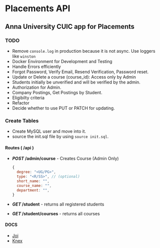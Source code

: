 # Placements API

## Anna University CUIC app for Placements

### TODO

- Remove `console.log` in production because it is not async. Use loggers like `winston`
- Docker Environment for Development and Testing
- Handle Errors efficiently
- Forgot Password, Verify Email, Resend Verification, Password reset.
- Update or Delete a course (course_id): Access only by Admin
- Students initially be unverified and will be verified by the admin.
- Authorization for Admin.
- Company Postings, Get Postings by Student.
- Eligibilty criteria
- Refactor
- Decide whether to use PUT or PATCH for updating.

### Create Tables

- Create MySQL user and move into it.
- source the init.sql file by using `source init.sql`.

#### Routes ( /api )

- **_POST_ /admin/course** - Creates Course (Admin Only)
  
  ```js
  {
    degree: "<UG/PG>",
    type: "<R/SS>", // (optional)
    short_name: "",
    course_name: "",
    department: "",
  }
  ```

- **_GET_ /student** - returns all registered students
- **_GET_ /student/courses** - returns all courses

#### DOCS

- [Joi](https://joi.dev/api/?v=17.3.0)
- [Knex](http://knexjs.org/)
